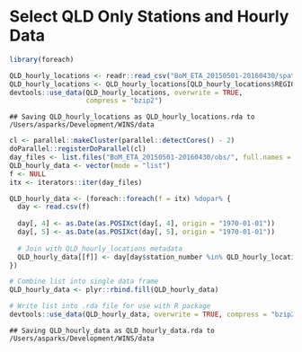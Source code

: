 Select QLD Only Stations and Hourly Data
================

``` r
library(foreach)
```

``` r
QLD_hourly_locations <- readr::read_csv("BoM_ETA_20150501-20160430/spatial/StationData.csv")
QLD_hourly_locations <- QLD_hourly_locations[QLD_hourly_locations$REGION == "QLD", ]
devtools::use_data(QLD_hourly_locations, overwrite = TRUE,
                   compress = "bzip2")
```

    ## Saving QLD_hourly_locations as QLD_hourly_locations.rda to /Users/asparks/Development/WINS/data

``` r
cl <- parallel::makeCluster(parallel::detectCores() - 2)
doParallel::registerDoParallel(cl)
day_files <- list.files("BoM_ETA_20150501-20160430/obs/", full.names = TRUE)
QLD_hourly_data <- vector(mode = "list")
f <- NULL
itx <- iterators::iter(day_files)

QLD_hourly_data <- (foreach::foreach(f = itx) %dopar% {
  day <- read.csv(f)
  
  day[, 4] <- as.Date(as.POSIXct(day[, 4], origin = "1970-01-01"))
  day[, 5] <- as.Date(as.POSIXct(day[, 5], origin = "1970-01-01"))
  
  # Join with QLD_hourly_locations metadata
  QLD_hourly_data[[f]] <- day[day$station_number %in% QLD_hourly_locations$station_number == TRUE, ]
})

# Combine list into single data frame
QLD_hourly_data <- plyr::rbind.fill(QLD_hourly_data)

# Write list into .rda file for use with R package
devtools::use_data(QLD_hourly_data, overwrite = TRUE, compress = "bzip2")
```

    ## Saving QLD_hourly_data as QLD_hourly_data.rda to /Users/asparks/Development/WINS/data
